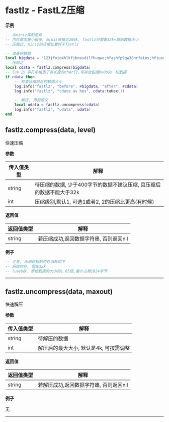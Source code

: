 # fastlz - FastLZ压缩

**示例**

```lua
-- 与miniz库的差异
-- 内存需求量小很多, miniz库接近200k, fastlz只需要32k+原始数据大小
-- 压缩比, miniz的压缩比要好于fastlz

-- 准备好数据
local bigdata = "123jfoiq4hlkfjbnasdilfhuqwo;hfashfp9qw38hrfaios;hfiuoaghfluaeisw"
-- 压缩之
local cdata = fastlz.compress(bigdata) 
-- lua 的 字符串相当于有长度的char[],可存放包括0x00的一切数据
if cdata then
    -- 检查压缩前后的数据大小
    log.info("fastlz", "before", #bigdata, "after", #cdata)
    log.info("fastlz", "cdata as hex", cdata:toHex())

    -- 解压, 得到原文
    local udata = fastlz.uncompress(cdata)
    log.info("fastlz", "udata", udata)
end

```

## fastlz.compress(data, level)

快速压缩

**参数**

|传入值类型|解释|
|-|-|
|string|待压缩的数据, 少于400字节的数据不建议压缩, 且压缩后的数据不能大于32k|
|int|压缩级别,默认1, 可选1或者2, 2的压缩比更高(有时候)|

**返回值**

|返回值类型|解释|
|-|-|
|string|若压缩成功,返回数据字符串, 否则返回nil|

**例子**

```lua
-- 注意, 压缩过程的内存消耗如下
-- 系统内存, 固定32k
-- lua内存, 原始数据的大小的1.05倍,最小占用1024字节.

```

---

## fastlz.uncompress(data, maxout)

快速解压

**参数**

|传入值类型|解释|
|-|-|
|string|待解压的数据|
|int|解压后的最大大小, 默认是4k, 可按需调整|

**返回值**

|返回值类型|解释|
|-|-|
|string|若解压成功,返回数据字符串, 否则返回nil|

**例子**

无

---

